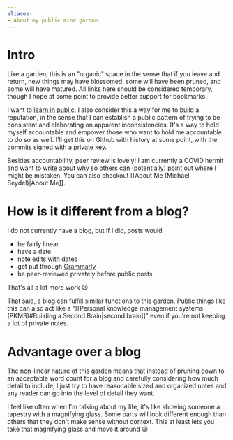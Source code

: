```yaml
---
aliases:
- About my public mind garden
---
```


# Intro

Like a garden, this is an "organic" space in the sense that if you leave and return, new things may have blossomed, some will have been pruned, and some will have matured. All links here should be considered temporary, though I hope at some point to provide better support for bookmarks.

I want to [learn in public](https://github.com/readme/guides/publishing-your-work). I also consider this a way for me to build a reputation, in the sense that I can establish a public pattern of trying to be consistent and elaborating on apparent inconsistencies. It's a way to hold myself accountable and empower those who want to hold me accountable to do so as well. I'll get this on Github with history at some point, with the commits signed with a [private key](https://www.sciencedirect.com/topics/computer-science/private-key-cryptography).

Besides accountability, peer review is lovely! I am currently a COVID hermit and want to write about why so others can (potentially) point out where I might be mistaken. You can also checkout [[About Me (Michael Seydel)|About Me]].

# How is it different from a blog?

I do not currently have a blog, but if I did, posts would 
* be fairly linear
* have a date
* note edits with dates
* get put through [Grammarly](https://app.grammarly.com/)
* be peer-reviewed privately before public posts

That's all a lot more work 😆

That said, a blog can fulfill similar functions to this garden. Public things like this can also act like a "[[Personal knowledge management systems (PKMS)#Building a Second Brain|second brain]]" even if you're not keeping a lot of private notes.

# Advantage over a blog

The non-linear nature of this garden means that instead of pruning down to an acceptable word count for a blog and carefully considering how much detail to include, I just try to have reasonable sized and organized notes and any reader can go into the level of detail they want.

I feel like often when I'm talking about my life, it's like showing someone a tapestry with a magnifying glass. Some parts will look different enough than others that they don't make sense without context. This at least lets you take that magnifying glass and move it around 😆
